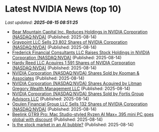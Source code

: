 # Latest NVIDIA News (top 10)
_Last updated: **2025-08-15 08:51:25**_

- [Bear Mountain Capital Inc. Reduces Holdings in NVIDIA Corporation (NASDAQ:NVDA)](https://www.etfdailynews.com/2025/08/14/bear-mountain-capital-inc-reduces-holdings-in-nvidia-corporation-nasdaqnvda/) (Published: 2025-08-14)
- [Graypoint LLC Sells 23,802 Shares of NVIDIA Corporation (NASDAQ:NVDA)](https://www.etfdailynews.com/2025/08/14/graypoint-llc-sells-23802-shares-of-nvidia-corporation-nasdaqnvda/) (Published: 2025-08-14)
- [Frederick Financial Consultants LLC Raises Stock Holdings in NVIDIA Corporation (NASDAQ:NVDA)](https://www.etfdailynews.com/2025/08/14/frederick-financial-consultants-llc-raises-stock-holdings-in-nvidia-corporation-nasdaqnvda/) (Published: 2025-08-14)
- [Hardy Reed LLC Acquires 1,591 Shares of NVIDIA Corporation (NASDAQ:NVDA)](https://www.etfdailynews.com/2025/08/14/hardy-reed-llc-acquires-1591-shares-of-nvidia-corporation-nasdaqnvda/) (Published: 2025-08-14)
- [NVIDIA Corporation (NASDAQ:NVDA) Shares Sold by Kooman & Associates](https://www.etfdailynews.com/2025/08/14/nvidia-corporation-nasdaqnvda-shares-sold-by-kooman-associates/) (Published: 2025-08-14)
- [NVIDIA Corporation (NASDAQ:NVDA) Shares Acquired by Litman Gregory Wealth Management LLC](https://www.etfdailynews.com/2025/08/14/nvidia-corporation-nasdaqnvda-shares-acquired-by-litman-gregory-wealth-management-llc/) (Published: 2025-08-14)
- [NVIDIA Corporation (NASDAQ:NVDA) Shares Sold by Fortis Group Advisors LLC](https://www.etfdailynews.com/2025/08/14/nvidia-corporation-nasdaqnvda-shares-sold-by-fortis-group-advisors-llc/) (Published: 2025-08-14)
- [Opulen Financial Group LLC Sells 132 Shares of NVIDIA Corporation (NASDAQ:NVDA)](https://www.etfdailynews.com/2025/08/14/opulen-financial-group-llc-sells-132-shares-of-nvidia-corporation-nasdaqnvda/) (Published: 2025-08-14)
- [Beelink GTR9 Pro: Mac Studio-styled Ryzen AI Max+ 395 mini PC goes global with discount](https://www.notebookcheck.net/Beelink-GTR9-Pro-Mac-Studio-styled-Ryzen-AI-Max-395-mini-PC-goes-global-with-discount.1086824.0.html) (Published: 2025-08-14)
- [Is the stock market in an AI bubble?](https://biztoc.com/x/64af77d969027fc1) (Published: 2025-08-14)
